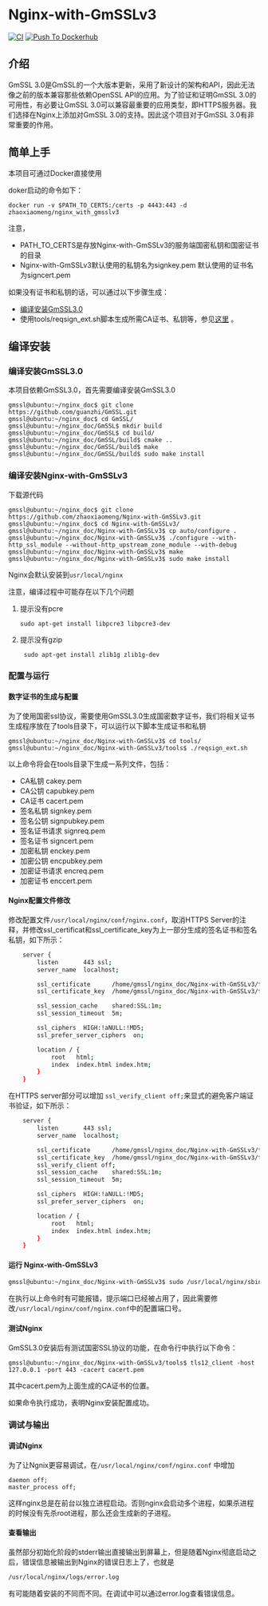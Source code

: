 # Nginx-with-GmSSLv3

[![CI](https://github.com/zhaoxiaomeng/Nginx-with-GmSSLv3/actions/workflows/CI.yml/badge.svg)](https://github.com/zhaoxiaomeng/Nginx-with-GmSSLv3/actions/workflows/CI.yml)
[![Push To Dockerhub](https://github.com/zhaoxiaomeng/Nginx-with-GmSSLv3/actions/workflows/docker-image.yml/badge.svg)](https://github.com/zhaoxiaomeng/Nginx-with-GmSSLv3/actions/workflows/docker-image.yml)

## 介绍

GmSSL 3.0是GmSSL的一个大版本更新，采用了新设计的架构和API，因此无法像之前的版本兼容那些依赖OpenSSL API的应用。为了验证和证明GmSSL 3.0的可用性，有必要让GmSSL 3.0可以兼容最重要的应用类型，即HTTPS服务器。我们选择在Nginx上添加对GmSSL 3.0的支持。因此这个项目对于GmSSL 3.0有非常重要的作用。


## 简单上手

本项目可通过Docker直接使用

doker启动的命令如下：

```
docker run -v $PATH_TO_CERTS:/certs -p 4443:443 -d zhaoxiaomeng/nginx_with_gmsslv3
```

注意，
* PATH_TO_CERTS是存放Nginx-with-GmSSLv3的服务端国密私钥和国密证书的目录
* Nginx-with-GmSSLv3默认使用的私钥名为signkey.pem 默认使用的证书名为signcert.pem

如果没有证书和私钥的话，可以通过以下步骤生成：

* [编译安装GmSSL3.0](#compile_gmssl) 
* 使用tools/reqsign_ext.sh脚本生成所需CA证书、私钥等，参见[这里](#certs) 。


## 编译安装


<p id="compile_gmssl"></p> 

### 编译安装GmSSL3.0

本项目依赖GmSSL3.0，首先需要编译安装GmSSL3.0

```
gmssl@ubuntu:~/nginx_doc$ git clone https://github.com/guanzhi/GmSSL.git
gmssl@ubuntu:~/nginx_doc$ cd GmSSL/
gmssl@ubuntu:~/nginx_doc/GmSSL$ mkdir build
gmssl@ubuntu:~/nginx_doc/GmSSL$ cd build/
gmssl@ubuntu:~/nginx_doc/GmSSL/build$ cmake ..
gmssl@ubuntu:~/nginx_doc/GmSSL/build$ make
gmssl@ubuntu:~/nginx_doc/GmSSL/build$ sudo make install
```

### 编译安装Nginx-with-GmSSLv3

下载源代码
```
gmssl@ubuntu:~/nginx_doc$ git clone https://github.com/zhaoxiaomeng/Nginx-with-GmSSLv3.git
gmssl@ubuntu:~/nginx_doc$ cd Nginx-with-GmSSLv3/
gmssl@ubuntu:~/nginx_doc/Nginx-with-GmSSLv3$ cp auto/configure .
gmssl@ubuntu:~/nginx_doc/Nginx-with-GmSSLv3$ ./configure --with-http_ssl_module --without-http_upstream_zone_module --with-debug
gmssl@ubuntu:~/nginx_doc/Nginx-with-GmSSLv3$ make
gmssl@ubuntu:~/nginx_doc/Nginx-with-GmSSLv3$ sudo make install
```

Nginx会默认安装到`usr/local/nginx`

注意，编译过程中可能存在以下几个问题

1. 提示没有pcre

   ```sudo apt-get install libpcre3 libpcre3-dev```

2. 提示没有gzip

   ``` sudo apt-get install zlib1g zlib1g-dev```

### 配置与运行


<p id="certs"></p> 

#### 数字证书的生成与配置

为了使用国密ssl协议，需要使用GmSSL3.0生成国密数字证书，我们将相关证书生成程序放在了tools目录下，可以运行以下脚本生成证书和私钥

```
gmssl@ubuntu:~/nginx_doc/Nginx-with-GmSSLv3$ cd tools/
gmssl@ubuntu:~/nginx_doc/Nginx-with-GmSSLv3/tools$ ./reqsign_ext.sh 

```
以上命令将会在tools目录下生成一系列文件，包括：
* CA私钥 cakey.pem
* CA公钥 capubkey.pem
* CA证书 cacert.pem
* 签名私钥 signkey.pem
* 签名公钥 signpubkey.pem
* 签名证书请求 signreq.pem
* 签名证书 signcert.pem
* 加密私钥 enckey.pem
* 加密公钥 encpubkey.pem
* 加密证书请求 encreq.pem
* 加密证书 enccert.pem

#### Nginx配置文件修改

修改配置文件`/usr/local/nginx/conf/nginx.conf`，取消HTTPS Server的注释，并修改ssl_certificat和ssl_certificate_key为上一部分生成的签名证书和签名私钥，如下所示：

```bash
    server {
        listen       443 ssl;
        server_name  localhost;

        ssl_certificate      /home/gmssl/nginx_doc/Nginx-with-GmSSLv3/tools/signcert.pem;
        ssl_certificate_key  /home/gmssl/nginx_doc/Nginx-with-GmSSLv3/tools/signkey.pem

        ssl_session_cache    shared:SSL:1m;
        ssl_session_timeout  5m;

        ssl_ciphers  HIGH:!aNULL:!MD5;
        ssl_prefer_server_ciphers  on;

        location / {
            root   html;
            index  index.html index.htm;
        }
    }
```

在HTTPS server部分可以增加 `ssl_verify_client off;`来显式的避免客户端证书验证，如下所示：

```bash
    server {
        listen       443 ssl;
        server_name  localhost;

        ssl_certificate      /home/gmssl/nginx_doc/Nginx-with-GmSSLv3/tools/signcert.pem;
        ssl_certificate_key  /home/gmssl/nginx_doc/Nginx-with-GmSSLv3/tools/signkey.pem;
        ssl_verify_client off;
        ssl_session_cache    shared:SSL:1m;
        ssl_session_timeout  5m;

        ssl_ciphers  HIGH:!aNULL:!MD5;
        ssl_prefer_server_ciphers  on;

        location / {
            root   html;
            index  index.html index.htm;
        }
    }
```


#### 运行 Nginx-with-GmSSLv3


```bash
gmssl@ubuntu:~/nginx_doc/Nginx-with-GmSSLv3$ sudo /usr/local/nginx/sbin/nginx
```

在执行以上命令时有可能报错，提示端口已经被占用了，因此需要修改`/usr/local/nginx/conf/nginx.conf`中的配置端口号。
#### 测试Nginx

GmSSL3.0安装后有测试国密SSL协议的功能，在命令行中执行以下命令：

```
gmssl@ubuntu:~/nginx_doc/Nginx-with-GmSSLv3/tools$ tls12_client -host 127.0.0.1 -port 443 -cacert cacert.pem
```

其中cacert.pem为上面生成的CA证书的位置。

如果命令执行成功，表明Nginx安装配置成功。


### 调试与输出

#### 调试Nginx

为了让Ngnix更容易调试，在`/usr/local/nginx/conf/nginx.conf` 中增加

```
daemon off;
master_process off;
```

这样nginx总是在前台以独立进程启动。否则nginx会启动多个进程，如果杀进程的时候没有先杀root进程，那么还会生成新的子进程。


#### 查看输出

虽然部分初始化阶段的stderr输出直接输出到屏幕上，但是随着Nginx彻底启动之后，错误信息被输出到Nginx的错误日志上了，也就是

```bash
/usr/local/nginx/logs/error.log
```

有可能随着安装的不同而不同。在调试中可以通过error.log查看错误信息。

